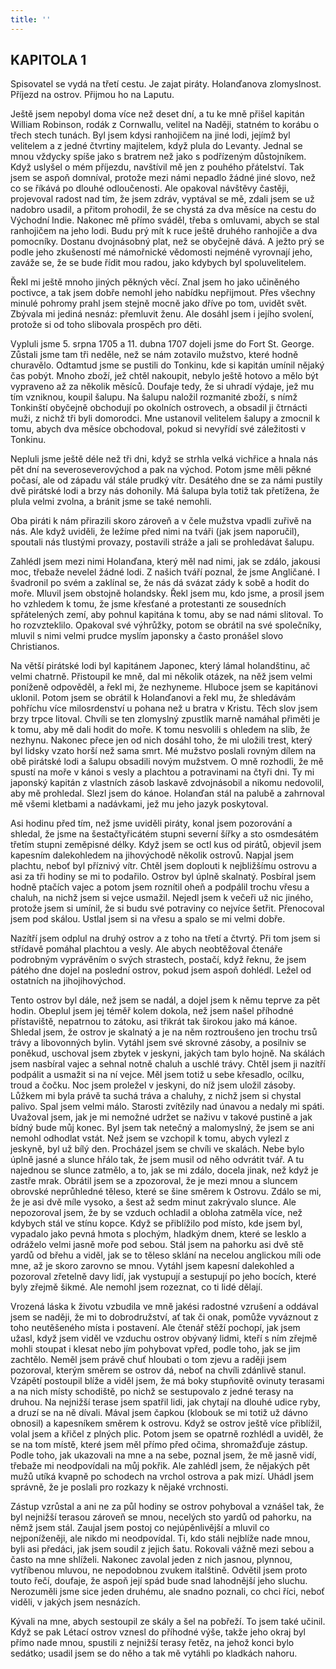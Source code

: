 ```yaml
---
title: ''
---
```


## KAPITOLA 1

Spisovatel se vydá na třetí cestu. Je zajat piráty. Holanďanova zlomyslnost. Příjezd na ostrov. Přijmou ho na Laputu.

Ještě jsem nepobyl doma více než deset dní, a tu ke mně přišel kapitán William Robinson, rodák z Cornwallu, velitel na Naději, statném to korábu o třech stech tunách. Byl jsem kdysi ranhojičem na jiné lodi, jejímž byl velitelem a z jedné čtvrtiny majitelem, když plula do Levanty. Jednal se mnou vždycky spíše jako s bratrem než jako s podřízeným důstojníkem. Když uslyšel o mém příjezdu, navštívil mě jen z pouhého přátelství. Tak jsem se aspoň domníval, protože mezi námi nepadlo žádné jiné slovo, než co se říkává po dlouhé odloučenosti. Ale opakoval návštěvy častěji, projevoval radost nad tím, že jsem zdráv, vyptával se mě, zdali jsem se už nadobro usadil, a přitom prohodil, že se chystá za dva měsíce na cestu do Východní Indie. Nakonec mě přímo sváděl, třeba s omluvami, abych se stal ranhojičem na jeho lodi. Budu prý mít k ruce ještě druhého ranhojiče a dva pomocníky. Dostanu dvojnásobný plat, než se obyčejně dává. A ježto prý se podle jeho zkušeností mé námořnické vědomosti nejméně vyrovnají jeho, zaváže se, že se bude řídit mou radou, jako kdybych byl spoluvelitelem.

Řekl mi ještě mnoho jiných pěkných věcí. Znal jsem ho jako učiněného poctivce, a tak jsem dobře nemohl jeho nabídku nepřijmout. Přes všechny minulé pohromy prahl jsem stejně mocně jako dříve po tom, uvidět svět. Zbývala mi jediná nesnáz: přemluvit ženu. Ale dosáhl jsem i jejího svolení, protože si od toho slibovala prospěch pro děti.

Vypluli jsme 5. srpna 1705 a 11. dubna 1707 dojeli jsme do Fort St. George. Zůstali jsme tam tři neděle, než se nám zotavilo mužstvo, které hodně churavělo. Odtamtud jsme se pustili do Tonkinu, kde si kapitán umínil nějaký čas pobýt. Mnoho zboží, jež chtěl nakoupit, nebylo ještě hotovo a mělo být vypraveno až za několik měsíců. Doufaje tedy, že si uhradí výdaje, jež mu tím vzniknou, koupil šalupu. Na šalupu naložil rozmanité zboží, s nímž Tonkinští obyčejně obchodují po okolních ostrovech, a obsadil ji čtrnácti muži, z nichž tři byli domorodci. Mne ustanovil velitelem šalupy a zmocnil k tomu, abych dva měsíce obchodoval, pokud si nevyřídí své záležitosti v Tonkinu.

Nepluli jsme ještě déle než tři dni, když se strhla velká vichřice a hnala nás pět dní na severoseverovýchod a pak na východ. Potom jsme měli pěkné počasí, ale od západu vál stále prudký vítr. Desátého dne se za námi pustily dvě pirátské lodi a brzy nás dohonily. Má šalupa byla totiž tak přetížena, že plula velmi zvolna, a bránit jsme se také nemohli.

Oba piráti k nám přirazili skoro zároveň a v čele mužstva vpadli zuřivě na nás. Ale když uviděli, že ležíme před nimi na tváři (jak jsem naporučil), spoutali nás tlustými provazy, postavili stráže a jali se prohledávat šalupu.

Zahlédl jsem mezi nimi Holanďana, který měl nad nimi, jak se zdálo, jakousi moc, třebaže nevelel žádné lodi. Z našich tváří poznal, že jsme Angličané. I švadronil po svém a zaklínal se, že nás dá svázat zády k sobě a hodit do moře. Mluvil jsem obstojně holandsky. Řekl jsem mu, kdo jsme, a prosil jsem ho vzhledem k tomu, že jsme křesťané a protestanti ze sousedních spřátelených zemí, aby pohnul kapitána k tomu, aby se nad námi slitoval. To ho rozvzteklilo. Opakoval své výhrůžky, potom se obrátil na své společníky, mluvil s nimi velmi prudce myslím japonsky a často pronášel slovo Christianos.

Na větší pirátské lodi byl kapitánem Japonec, který lámal holandštinu, ač velmi chatrně. Přistoupil ke mně, dal mi několik otázek, na něž jsem velmi poníženě odpověděl, a řekl mi, že nezhyneme. Hluboce jsem se kapitánovi uklonil. Potom jsem se obrátil k Holanďanovi a řekl mu, že shledávám pohříchu více milosrdenství u pohana než u bratra v Kristu. Těch slov jsem brzy trpce litoval. Chvíli se ten zlomyslný zpustlík marně namáhal přiměti je k tomu, aby mě dali hodit do moře. K tomu nesvolili s ohledem na slib, že nezhynu. Nakonec přece jen od nich dosáhl toho, že mi uložili trest, který byl lidsky vzato horší než sama smrt. Mé mužstvo poslali rovným dílem na obě pirátské lodi a šalupu obsadili novým mužstvem. O mně rozhodli, že mě spustí na moře v kánoi s vesly a plachtou a potravinami na čtyři dni. Ty mi japonský kapitán z vlastních zásob laskavě zdvojnásobil a nikomu nedovolil, aby mě prohledal. Slezl jsem do kánoe. Holanďan stál na palubě a zahrnoval mě všemi kletbami a nadávkami, jež mu jeho jazyk poskytoval.

Asi hodinu před tím, než jsme uviděli piráty, konal jsem pozorování a shledal, že jsme na šestačtyřicátém stupni severní šířky a sto osmdesátém třetím stupni zeměpisné délky. Když jsem se octl kus od pirátů, objevil jsem kapesním dalekohledem na jihovýchodě několik ostrovů. Napjal jsem plachtu, neboť byl příznivý vítr. Chtěl jsem doplouti k nejbližšímu ostrovu a asi za tři hodiny se mi to podařilo. Ostrov byl úplně skalnatý. Posbíral jsem hodně ptačích vajec a potom jsem roznítil oheň a podpálil trochu vřesu a chaluh, na nichž jsem si vejce usmažil. Nejedl jsem k večeři už nic jiného, protože jsem si umínil, že si budu své potraviny co nejvíce šetřit. Přenocoval jsem pod skálou. Ustlal jsem si na vřesu a spalo se mi velmi dobře.

Nazítří jsem odplul na druhý ostrov a z toho na třetí a čtvrtý. Při tom jsem si střídavě pomáhal plachtou a vesly. Ale abych neobtěžoval čtenáře podrobným vyprávěním o svých strastech, postačí, když řeknu, že jsem pátého dne dojel na poslední ostrov, pokud jsem aspoň dohlédl. Ležel od ostatních na jihojihovýchod.

Tento ostrov byl dále, než jsem se nadál, a dojel jsem k němu teprve za pět hodin. Obeplul jsem jej téměř kolem dokola, než jsem našel příhodné přístaviště, nepatrnou to zátoku, asi třikrát tak širokou jako má kánoe. Shledal jsem, že ostrov je skalnatý a je na něm roztroušeno jen trochu trsů trávy a libovonných bylin. Vytáhl jsem své skrovné zásoby, a posilniv se poněkud, uschoval jsem zbytek v jeskyni, jakých tam bylo hojně. Na skálách jsem nasbíral vajec a sehnal notně chaluh a uschlé trávy. Chtěl jsem ji nazítří podpálit a usmažit si na ní vejce. Měl jsem totiž u sebe křesadlo, ocílku, troud a čočku. Noc jsem proležel v jeskyni, do níž jsem uložil zásoby. Lůžkem mi byla právě ta suchá tráva a chaluhy, z nichž jsem si chystal palivo. Spal jsem velmi málo. Starosti zvítězily nad únavou a nedaly mi spáti. Uvažoval jsem, jak je mi nemožné udržet se naživu v takové pustině a jak bídný bude můj konec. Byl jsem tak netečný a malomyslný, že jsem se ani nemohl odhodlat vstát. Než jsem se vzchopil k tomu, abych vylezl z jeskyně, byl už bílý den. Procházel jsem se chvíli ve skalách. Nebe bylo úplně jasné a slunce hřálo tak, že jsem musil od něho odvrátit tvář. A tu najednou se slunce zatmělo, a to, jak se mi zdálo, docela jinak, než když je zastře mrak. Obrátil jsem se a zpozoroval, že je mezi mnou a sluncem obrovské neprůhledné těleso, které se šine směrem k Ostrovu. Zdálo se mi, že je asi dvě míle vysoko, a šest až sedm minut zakrývalo slunce. Ale nepozoroval jsem, že by se vzduch ochladil a obloha zatměla více, než kdybych stál ve stínu kopce. Když se přiblížilo pod místo, kde jsem byl, vypadalo jako pevná hmota s plochým, hladkým dnem, které se lesklo a odráželo velmi jasně moře pod sebou. Stál jsem na pahorku asi dvě stě yardů od břehu a viděl, jak se to těleso sklání na necelou anglickou míli ode mne, až je skoro zarovno se mnou. Vytáhl jsem kapesní dalekohled a pozoroval zřetelně davy lidí, jak vystupují a sestupují po jeho bocích, které byly zřejmě šikmé. Ale nemohl jsem rozeznat, co ti lidé dělají.

Vrozená láska k životu vzbudila ve mně jakési radostné vzrušení a oddával jsem se naději, že mi to dobrodružství, ať tak či onak, pomůže vyváznout z toho neutěšeného místa i postavení. Ale čtenář stěží pochopí, jak jsem užasl, když jsem viděl ve vzduchu ostrov obývaný lidmi, kteří s ním zřejmě mohli stoupat i klesat nebo jím pohybovat vpřed, podle toho, jak se jim zachtělo. Neměl jsem právě chuť hloubati o tom zjevu a raději jsem pozoroval, kterým směrem se ostrov dá, neboť na chvíli zdánlivě stanul. Vzápětí postoupil blíže a viděl jsem, že má boky stupňovitě ovinuty terasami a na nich místy schodiště, po nichž se sestupovalo z jedné terasy na druhou. Na nejnižší terase jsem spatřil lidi, jak chytají na dlouhé udice ryby, a druzí se na ně dívali. Mával jsem čapkou (klobouk se mi totiž už dávno obnosil) a kapesníkem směrem k ostrovu. Když se ostrov ještě více přiblížil, volal jsem a křičel z plných plic. Potom jsem se opatrně rozhlédl a uviděl, že se na tom místě, které jsem měl přímo před očima, shromažďuje zástup. Podle toho, jak ukazovali na mne a na sebe, poznal jsem, že mě jasně vidí, třebaže mi neodpovídali na můj pokřik. Ale zahlédl jsem, že nějakých pět mužů utíká kvapně po schodech na vrchol ostrova a pak mizí. Uhádl jsem správně, že je poslali pro rozkazy k nějaké vrchnosti.

Zástup vzrůstal a ani ne za půl hodiny se ostrov pohyboval a vznášel tak, že byl nejnižší terasou zároveň se mnou, necelých sto yardů od pahorku, na němž jsem stál. Zaujal jsem postoj co nejúpěnlivější a mluvil co nejponíženěji, ale nikdo mi neodpovídal. Ti, kdo stáli nejblíže nade mnou, byli asi předáci, jak jsem soudil z jejich šatu. Rokovali vážně mezi sebou a často na mne shlíželi. Nakonec zavolal jeden z nich jasnou, plynnou, vytříbenou mluvou, ne nepodobnou zvukem italštině. Odvětil jsem proto touto řečí, doufaje, že aspoň její spád bude snad lahodnější jeho sluchu. Nerozuměli jsme sice jeden druhému, ale snadno poznali, co chci říci, neboť viděli, v jakých jsem nesnázích.

Kývali na mne, abych sestoupil ze skály a šel na pobřeží. To jsem také učinil. Když se pak Létací ostrov vznesl do příhodné výše, takže jeho okraj byl přímo nade mnou, spustili z nejnižší terasy řetěz, na jehož konci bylo sedátko; usadil jsem se do něho a tak mě vytáhli po kladkách nahoru.
